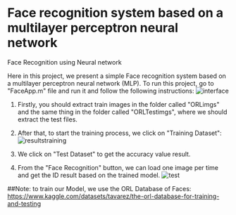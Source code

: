 # Face recognition system based on a multilayer perceptron neural network
Face Recognition using Neural network

Here in this project, we present a simple Face recognition system based on a multilayer perceptron neural network (MLP).
To run this project, go to "FaceApp.m" file and run it and follow the following instructions:
![interface](https://user-images.githubusercontent.com/53651195/184037678-e8d246ea-edfd-492d-9bc1-e7cc90110811.JPG)

1. Firstly, you should extract train images in the folder called "ORLimgs" and the same thing in the folder called "ORLTestimgs", where we should extract the test files.

2. After that, to start the training process, we click on "Training Dataset":
![resultstraining](https://user-images.githubusercontent.com/53651195/184037765-da2a32d6-3b9d-4c0a-8be9-7869615372a8.JPG)

3. We click on "Test Dataset" to get the accuracy value result.
4. From the "Face Recognition" button, we can load one image per time and get the ID result based on the trained model.
![test](https://user-images.githubusercontent.com/53651195/184038465-397bbf9c-b1c6-4020-b7bf-2ccca2fcaadd.JPG)

##Note: to train our Model, we use the ORL Database of Faces: https://www.kaggle.com/datasets/tavarez/the-orl-database-for-training-and-testing
